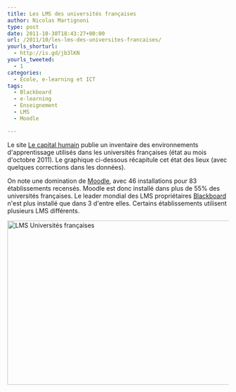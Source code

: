 ```yaml
---
title: Les LMS des universités françaises
author: Nicolas Martignoni
type: post
date: 2011-10-30T18:43:27+00:00
url: /2011/10/les-lms-des-universites-francaises/
yourls_shorturl:
  - http://is.gd/jb3lKN
yourls_tweeted:
  - 1
categories:
  - École, e-learning et ICT
tags:
  - Blackboard
  - e-learning
  - Enseignement
  - LMS
  - Moodle

---
```

Le site [Le capital humain][1] publie un inventaire des environnements d'apprentissage utilisés dans les universités françaises (état au mois d'octobre 2011). Le graphique ci-dessous récapitule cet état des lieux (avec quelques corrections dans les données).

On note une domination de [Moodle][2], avec 46 installations pour 83 établissements recensés. Moodle est donc installé dans plus de 55% des universités françaises. Le leader mondial des LMS propriétaires [Blackboard][3] n'est plus installé que dans 3 d'entre elles. Certains établissements utilisent plusieurs LMS différents.

[<img class="size-full wp-image-822 alignnone" title="LMS Universités françaises" src="https://blog.martignoni.net/wp-content/uploads/2011/10/1110-LMS-FR-Uni.numbers.png" alt="LMS Universités françaises" width="566" height="373" srcset="https://blog.martignoni.net/wp-content/uploads/2011/10/1110-LMS-FR-Uni.numbers.png 566w, https://blog.martignoni.net/wp-content/uploads/2011/10/1110-LMS-FR-Uni.numbers-300x197.png 300w" sizes="(max-width: 566px) 100vw, 566px" />][4]

 [1]: http://le-capital-humain.net/blog-moodle/2011/10/liste-des-plates-formes-pedagogiques-dans-les-universites-francaises/
 [2]: http://moodle.org/ "Moodle"
 [3]: http://www.blackboard.com/ "Blackboard"
 [4]: https://blog.martignoni.net/wp-content/uploads/2011/10/1110-LMS-FR-Uni.numbers.png
